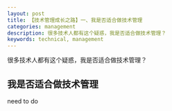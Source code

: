 ```yaml
---
layout: post
title: 【技术管理成长之路】一、我是否适合做技术管理
categories: management
description: 很多技术人都有这个疑惑，我是否适合做技术管理？
keywords: technical, management
---
```


很多技术人都有这个疑惑，我是否适合做技术管理？

## 我是否适合做技术管理


need to do
